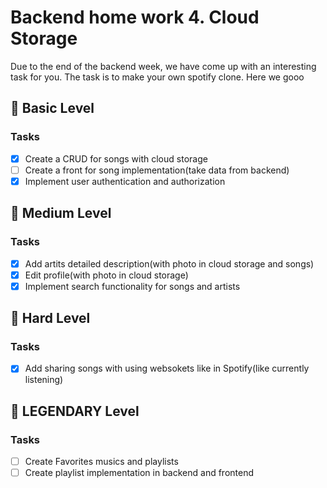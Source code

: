 # Backend home work 4. Cloud Storage

Due to the end of the backend week, we have come up with an interesting task for
you. The task is to make your own spotify clone. Here we gooo

## 🥉 Basic Level

### Tasks

- [x] Create a CRUD for songs with cloud storage
- [ ] Create a front for song implementation(take data from backend)
- [x] Implement user authentication and authorization

## 🥈 Medium Level

### Tasks

- [x] Add artits detailed description(with photo in cloud storage and songs)
- [x] Edit profile(with photo in cloud storage)
- [x] Implement search functionality for songs and artists

## 🥇 Hard Level

### Tasks

- [x] Add sharing songs with using websokets like in Spotify(like currently
      listening)

## 🦅 LEGENDARY Level

### Tasks

- [ ] Create Favorites musics and playlists
- [ ] Create playlist implementation in backend and frontend
